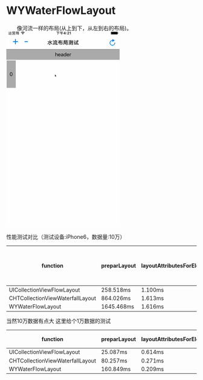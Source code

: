# WYWaterFlowLayout
&emsp;&emsp;像河流一样的布局(从上到下，从左到右的布局)。     
<img src="WYWaterFlowLayout.gif" width="300" height="514" alt="WYWaterFlowLayout.gif"/>    
    
性能测试对比（测试设备:iPhone6，数据量:10万）    

function                              |   preparLayout      |   layoutAttributesForElementsInRect        |    内存使用(1条数据的时候4.9MB)    
------------                          |   ---               |   -----------                              |    ----------                  
UICollectionViewFlowLayout            |   258.518ms         |   1.100ms                                  |    20.9MB
CHTCollectionViewWaterfallLayout      |   864.026ms         |   1.613ms                                  |    35.6MB
WYWaterFlowLayout                     |   1645.468ms        |   1.616ms                                  |    51.6MB

当然10万数据有点大  这里给个1万数据的测试    

function                              |   preparLayout      |   layoutAttributesForElementsInRect        |    内存使用    
------------                          |   ---               |   -----------                              |    ----------                
UICollectionViewFlowLayout            |   25.087ms          |   0.614ms                                  |    6.7MB
CHTCollectionViewWaterfallLayout      |   80.257ms          |   0.271ms                                  |    8.8MB
WYWaterFlowLayout                     |   160.849ms         |   0.209ms                                  |    10.3MB

